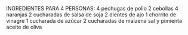 INGREDIENTES PARA 4 PERSONAS:
4 pechugas de pollo
2 cebollas
4 naranjas
2 cucharadas de salsa de soja
2 dientes de ajo
1 chorrito de vinagre
1 cucharada de azúcar
2 cucharadas de maizena
sal y pimienta
aceite de oliva